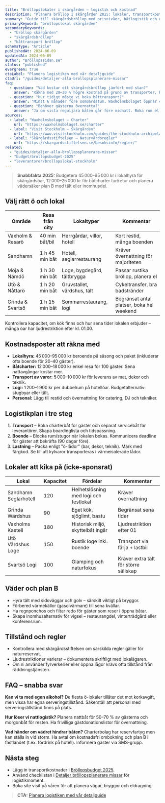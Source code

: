 ```yaml
---
title: "Bröllopslokaler i skärgården – logistik och kostnad"
description: "Planera bröllop i skärgården 2025: lokaler, transportkostnader, boende och väderplaner för ö-lägen."
summary: "Guide till skärgårdsbröllop med prisnivåer, båtlogistik och utvalda lokaler från Sandhamn till Vaxholm."
primaryKeyword: "bröllopslokal skärgården"
secondaryKeywords:
  - "bröllop skärgården"
  - "skärgårdsbröllop"
  - "båttransport bröllop"
schemaType: "Article"
publishedAt: 2024-06-09
updatedAt: 2024-06-09
author: "Bröllopssidan.se"
status: "published"
evergreen: true
ctaLabel: "Planera logistiken med vår detaljguide"
ctaUrl: "/guides/detaljer-alla-brollopsplanerare-missar"
faq:
  - question: "Vad kostar ett skärgårdsbröllop jämfört med stan?"
    answer: "Räkna med 20–30 % högre kostnad på grund av transporter, boende och förlängd personal-tid. Lokaler startar kring 45 000 kr och båtcharter från 12 000 kr enkel resa."
  - question: "Hur tidigt måste vi boka båttransport?"
    answer: "Minst 6 månader före sommardatum. Waxholmsbolaget öppnar charterbokningen tidigt på året och privatoperatörer blir fullbokade under juni–augusti."
  - question: "Behöver gästerna övernatta?"
    answer: "Ja om sista reguljära båten går före midnatt. Boka rum eller stugor i samma paket och erbjud transfer tillbaka morgonen efter."
sources:
  - label: "Waxholmsbolaget – Charter"
    url: "https://waxholmsbolaget.se/charter"
  - label: "Visit Stockholm – Skärgården"
    url: "https://www.visitstockholm.com/guides/the-stockholm-archipelago/"
  - label: "Skärgårdsstiftelsen – Naturvårdsregler"
    url: "https://skargardsstiftelsen.se/besoksinfo/regler/"
related:
  - "guides/detaljer-alla-brollopsplanerare-missar"
  - "budget/brollopsbudget-2025"
  - "leverantorer/brollopslokal-stockholm"
---
```


> **Snabbfakta 2025:** Budgetera 45 000–95 000 kr i lokalhyra för skärgårdsöar, 12 000–25 000 kr för båtcharter tur/retur och planera vädersäker plan B med tält eller inomhusdel.

## Välj rätt ö och lokal

| Område         | Resa från city | Lokaltyper                     | Kommentar |
| -------------- | -------------- | ------------------------------ | --------- |
| Vaxholm & Resarö | 40 min båt/bil | Herrgårdar, villor, hotell     | Kort restid, många boenden |
| Sandhamn        | 1 h 45 min båt  | Hotell, seglarrestaurang       | Kräver övernattning för majoriteten |
| Möja & Nämdö    | 1 h 30 min båt  | Loge, bygdegård, tältbrygga    | Passar rustika bröllop, planera el |
| Utö & Nåttarö   | 1 h 20 min båt  | Gruvstallet, värdshus, tält    | Cykeltransfer, bra badstränder |
| Grinda & Svartsö | 1 h 15 min båt | Sommarrestaurang, logi         | Begränsat antal platser, boka hel weekend |

Kontrollera kapacitet, om kök finns och hur sena tider lokalen erbjuder – många öar har ljudrestriktion efter kl. 01.00.

## Kostnadsposter att räkna med

- **Lokalhyra:** 45 000–95 000 kr beroende på säsong och paket (inkluderar ofta boende för 20–40 gäster).
- **Båtcharter:** 12 000–18 000 kr enkel resa för 100 gäster. Sena nattavgångar kostar mer.
- **Transport av varor:** 5 000–10 000 kr för leverans av mat, dekor och teknik.
- **Logi:** 1 200–1 900 kr per dubbelrum på hotellöar. Budgetalternativ: stugbyar eller tält.
- **Personal:** Lägg till restid och övernattning för catering, DJ och tekniker.

## Logistikplan i tre steg

1. **Transport** – Boka charterbåt för gäster och separat servicebåt för leverantörer. Skapa boardinglista och tidspassning.
2. **Boende** – Blocka rum/stugor när lokalen bokas. Kommunicera deadline för gäster att bekräfta (90 dagar före).
3. **Lastning** – Packa enligt "ö-lådor" (bar, dekor, teknik). Märk med färgkod. Se till att kylvaror transporteras i värmeisolerade lådor.

## Lokaler att kika på (icke-sponsrat)

| Lokal                 | Kapacitet | Fördelar                             | Kommentar |
| --------------------- | --------- | ------------------------------------ | ---------- |
| Sandhamn Seglarhotell | 120       | Helhetslösning med logi och festlokal| Kräver övernattning |
| Grinda Wärdshus       | 90        | Eget kök, sjöglimt, bastu            | Begränsat sena tider |
| Vaxholms Kastell      | 180       | Historisk miljö, skyttelbåt ingår    | Ljudrestriktion efter 01 |
| Utö Värdshus Loge     | 150       | Rustik loge inkl. boende             | Transport via färja + lastbil |
| Svartsö Logi          | 100       | Glamping och naturfokus              | Kräver extra tält för större sällskap |

## Väder och plan B

- Hyra tält med sidoväggar och golv – särskilt viktigt på bryggor.
- Förbered värmekällor (gasolvärmare) till sena kvällar.
- Ha regnponchos och filtar redo för gäster som reser i öppna båtar.
- Skapa inomhusalternativ för vigsel – restaurangdel, vinterträdgård eller konferensrum.

## Tillstånd och regler

- Kontrollera med skärgårdsstiftelsen om särskilda regler gäller för naturreservat.
- Ljudrestriktioner varierar – dokumentera skriftligt med lokalägaren.
- Om ni använder fyrverkerier eller öppna lågor krävs ofta tillstånd från räddningstjänsten.

## FAQ – snabba svar

**Kan vi ta med egen alkohol?**
De flesta ö-lokaler tillåter det mot korkavgift, men vissa har egna serveringstillstånd. Säkerställ att personal med serveringstillstånd finns på plats.

**Hur löser vi nattlogistik?**
Planera nattbåt för 50–70 % av gästerna och morgonbåt för resten. Ha frivilliga gästdonationslistor för övernattning.

**Vad händer om vädret hindrar båten?**
Charterbolag har reservfartyg men kan ställa in vid storm. Ha avtal om kostnadsfri ombokning och plan B i fastlandet (t.ex. fördrink på hotell). Informera gäster via SMS-grupp.

## Nästa steg

- Lägg in transportkostnader i [Bröllopsbudget 2025](/budget/brollopsbudget-2025/).
- Använd checklistan i [Detaljer bröllopsplanerare missar](/guides/detaljer-alla-brollopsplanerare-missar/) för logistikmoment.
- Boka site visit på våren för att planera vägar, bryggor och eldragning.

> **CTA:** [Planera logistiken med vår detaljguide](/guides/detaljer-alla-brollopsplanerare-missar)
